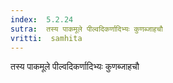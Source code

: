 ```yaml
---
index:  5.2.24
sutra:  तस्य पाकमूले पील्वदिकर्णादिभ्यः कुणब्जाहचौ
vritti:  samhita 
---
```


तस्य पाकमूले पील्वदिकर्णादिभ्यः कुणब्जाहचौ

